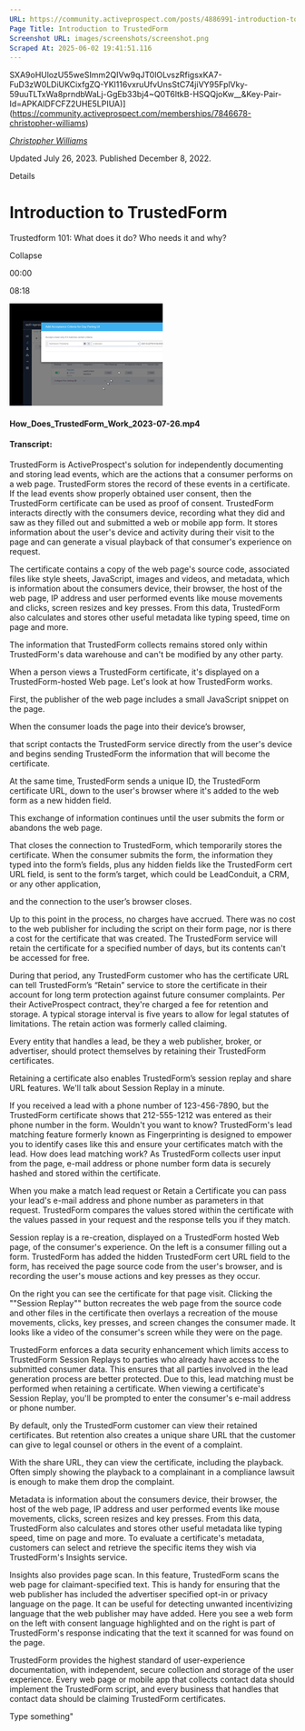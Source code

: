 ```yaml
---
URL: https://community.activeprospect.com/posts/4886991-introduction-to-trustedform
Page Title: Introduction to TrustedForm
Screenshot URL: images/screenshots/screenshot.png
Scraped At: 2025-06-02 19:41:51.116
---
```

SXA9oHUlozU55weSImm2QIVw9qJT0lOLvszRfigsxKA7-FuD3zW0LDiUKCixfgZQ-YKl116vxruUfvUnsStC74jiVY95FplVky-59uuTLTxWa8prndbWaLj-GgEb33bj4~Q0T6ltkB-HSQQjoKw__&Key-Pair-Id=APKAIDFCFZ2UHE5LPIUA)](https://community.activeprospect.com/memberships/7846678-christopher-williams)

[_Christopher Williams_](https://community.activeprospect.com/memberships/7846678-christopher-williams)

Updated July 26, 2023. Published December 8, 2022.

Details

# Introduction to TrustedForm

Trustedform 101: What does it do? Who needs it and why?

Collapse

00:00

08:18

![](images/image-1.png)

#### How\_Does\_TrustedForm\_Work\_2023-07-26.mp4

#### Transcript:

TrustedForm is ActiveProspect's solution for independently documenting and storing lead events, which are the actions that a consumer performs on a web page. TrustedForm stores the record of these events in a certificate. If the lead events show properly obtained user consent, then the TrustedForm certificate can be used as proof of consent. TrustedForm interacts directly with the consumers device, recording what they did and saw as they filled out and submitted a web or mobile app form. It stores information about the user's device and activity during their visit to the page and can generate a visual playback of that consumer's experience on request.

The certificate contains a copy of the web page's source code, associated files like style sheets, JavaScript, images and videos, and metadata, which is information about the consumers device, their browser, the host of the web page, IP address and user performed events like mouse movements and clicks, screen resizes and key presses. From this data, TrustedForm also calculates and stores other useful metadata like typing speed, time on page and more.

The information that TrustedForm collects remains stored only within TrustedForm's data warehouse and can't be modified by any other party.

When a person views a TrustedForm certificate, it's displayed on a TrustedForm-hosted Web page. Let's look at how TrustedForm works.

First, the publisher of the web page includes a small JavaScript snippet on the page.

When the consumer loads the page into their device’s browser,

that script contacts the TrustedForm service directly from the user's device and begins sending TrustedForm the information that will become the certificate.

At the same time, TrustedForm sends a unique ID, the TrustedForm certificate URL, down to the user's browser where it's added to the web form as a new hidden field.

This exchange of information continues until the user submits the form or abandons the web page.

That closes the connection to TrustedForm, which temporarily stores the certificate. When the consumer submits the form, the information they typed into the form’s fields, plus any hidden fields like the TrustedForm cert URL field, is sent to the form’s target, which could be LeadConduit, a CRM, or any other application,

and the connection to the user’s browser closes.

Up to this point in the process, no charges have accrued. There was no cost to the web publisher for including the script on their form page, nor is there a cost for the certificate that was created. The TrustedForm service will retain the certificate for a specified number of days, but its contents can't be accessed for free.

During that period, any TrustedForm customer who has the certificate URL can tell TrustedForm’s “Retain” service to store the certificate in their account for long term protection against future consumer complaints. Per their ActiveProspect contract, they're charged a fee for retention and storage. A typical storage interval is five years to allow for legal statutes of limitations. The retain action was formerly called claiming.

Every entity that handles a lead, be they a web publisher, broker, or advertiser, should protect themselves by retaining their TrustedForm certificates.

Retaining a certificate also enables TrustedForm’s session replay and share URL features. We'll talk about Session Replay in a minute.

If you received a lead with a phone number of 123-456-7890, but the TrustedForm certificate shows that 212-555-1212 was entered as their phone number in the form. Wouldn't you want to know? TrustedForm's lead matching feature formerly known as Fingerprinting is designed to empower you to identify cases like this and ensure your certificates match with the lead. How does lead matching work? As TrustedForm collects user input from the page, e-mail address or phone number form data is securely hashed and stored within the certificate.

When you make a match lead request or Retain a Certificate you can pass your lead's e-mail address and phone number as parameters in that request. TrustedForm compares the values stored within the certificate with the values passed in your request and the response tells you if they match.

Session replay is a re-creation, displayed on a TrustedForm hosted Web page, of the consumer's experience. On the left is a consumer filling out a form. TrustedForm has added the hidden TrustedForm cert URL field to the form, has received the page source code from the user's browser, and is recording the user's mouse actions and key presses as they occur.

On the right you can see the certificate for that page visit. Clicking the ""Session Replay"" button recreates the web page from the source code and other files in the certificate then overlays a recreation of the mouse movements, clicks, key presses, and screen changes the consumer made. It looks like a video of the consumer's screen while they were on the page.

TrustedForm enforces a data security enhancement which limits access to TrustedForm Session Replays to parties who already have access to the submitted consumer data. This ensures that all parties involved in the lead generation process are better protected. Due to this, lead matching must be performed when retaining a certificate. When viewing a certificate's Session Replay, you'll be prompted to enter the consumer's e-mail address or phone number.

By default, only the TrustedForm customer can view their retained certificates. But retention also creates a unique share URL that the customer can give to legal counsel or others in the event of a complaint.

With the share URL, they can view the certificate, including the playback. Often simply showing the playback to a complainant in a compliance lawsuit is enough to make them drop the complaint.

Metadata is information about the consumers device, their browser, the host of the web page, IP address and user performed events like mouse movements, clicks, screen resizes and key presses. From this data, TrustedForm also calculates and stores other useful metadata like typing speed, time on page and more. To evaluate a certificate's metadata, customers can select and retrieve the specific items they wish via TrustedForm's Insights service.

Insights also provides page scan. In this feature, TrustedForm scans the web page for claimant-specified text. This is handy for ensuring that the web publisher has included the advertiser specified opt-in or privacy language on the page. It can be useful for detecting unwanted incentivizing language that the web publisher may have added. Here you see a web form on the left with consent language highlighted and on the right is part of TrustedForm's response indicating that the text it scanned for was found on the page.

TrustedForm provides the highest standard of user-experience documentation, with independent, secure collection and storage of the user experience. Every web page or mobile app that collects contact data should implement the TrustedForm script, and every business that handles that contact data should be claiming TrustedForm certificates.

Type something"
